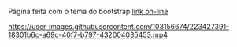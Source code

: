 Página feita com o tema do bootstrap [link on-line](https://sheilaacunha.github.io/bootstrap-homepage-wandinha/)






https://user-images.githubusercontent.com/103156674/223427391-18301b6c-a69c-40f7-b797-432004035453.mp4

